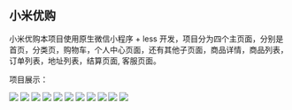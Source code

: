 ## 小米优购



小米优购本项目使用原生微信小程序 + less 开发，项目分为四个主页面，分别是首页，分类页，购物车，个人中心页面，还有其他子页面，商品详情，商品列表，订单列表，地址列表，结算页面, 客服页面。



项目展示：



![](https://s1.328888.xyz/2022/06/06/Wxi4i.png)
![](https://s1.328888.xyz/2022/06/06/WxXxR.png)
![](https://s1.328888.xyz/2022/06/06/WxrTv.png)
![](https://s1.328888.xyz/2022/06/06/Wx2N0.png)
![](https://s1.328888.xyz/2022/06/06/WxAiJ.png)
![](https://s1.328888.xyz/2022/06/06/Wxh0F.png)
![](https://s1.328888.xyz/2022/06/06/WxXxR.png)
![](https://s1.328888.xyz/2022/06/06/Wx4VW.png)
![](https://s1.328888.xyz/2022/06/06/Wxqgy.png)
![](https://s1.328888.xyz/2022/06/06/WxDtk.png)
![](https://s1.328888.xyz/2022/06/06/Wxdad.png)




